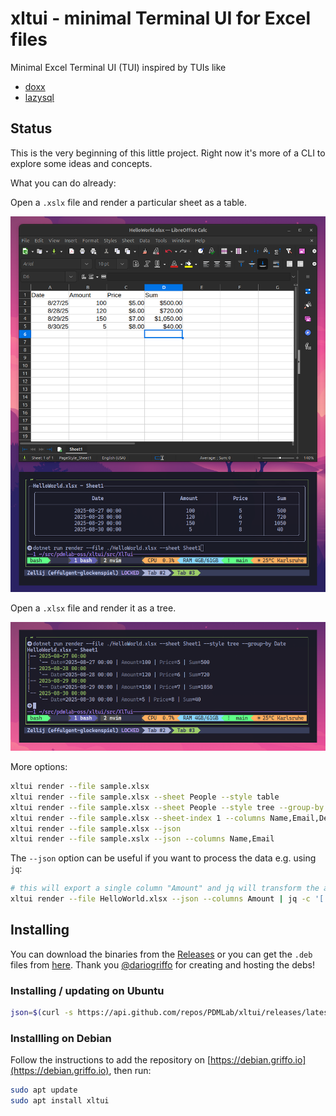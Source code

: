 # xltui - minimal Terminal UI for Excel files

Minimal Excel Terminal UI (TUI) inspired by TUIs like

* [doxx](https://github.com/bgreenwell/doxx)
* [lazysql](https://github.com/jorgerojas26/lazysql)

## Status

This is the very beginning of this little project. Right now it's more of a CLI to explore some ideas and concepts.

What you can do already:

Open a `.xslx` file and render a particular sheet as a table.

![](assets/screenshot-xltui-helloworld.png)

Open a `.xlsx` file and render it as a tree.

![](assets/screenshot-xltui-tree.png)

More options:

```bash
xltui render --file sample.xlsx
xltui render --file sample.xlsx --sheet People --style table
xltui render --file sample.xlsx --sheet People --style tree --group-by Department
xltui render --file sample.xlsx --sheet-index 1 --columns Name,Email,Dept
xltui render --file sample.xlsx --json
xltui render --file sample.xslx --json --columns Name,Email
```

The `--json` option can be useful if you want to process the data e.g. using `jq`:

```bash
# this will export a single column "Amount" and jq will transform the array to an array of strings:
xltui render --file HelloWorld.xlsx --json --columns Amount | jq -c '[ .[] | .[] | to_entries[] | (.value // "") | tostring ]' 
```

## Installing

You can download the binaries from the [Releases](https://github.com/PDMLab/xltui/releases) or you can get the `.deb` files from [here](https://github.com/dariogriffo/xltui-debian/releases). Thank you [@dariogriffo](https://github.com/dariogriffo) for creating and hosting the debs!

### Installing / updating on Ubuntu

```bash
json=$(curl -s https://api.github.com/repos/PDMLab/xltui/releases/latest) && tag=$(echo "$json" | grep -m1 '"tag_name":' | cut -d '"' -f4) && echo "Installing xltui $tag..." && url=$(echo "$json" | grep "browser_download_url" | grep "linux-x64.*tar.gz" | cut -d '"' -f4) && [ -n "$url" ] && curl -L "$url" | tar -xz && mkdir -p ~/.local/bin && mv xltui ~/.local/bin/ && echo "xltui $tag installed to ~/.local/bin"
```

### Installling on Debian

Follow the instructions to add the repository on [https://debian.griffo.io](https://debian.griffo.io), then run:

```bash
sudo apt update
sudo apt install xltui
```
